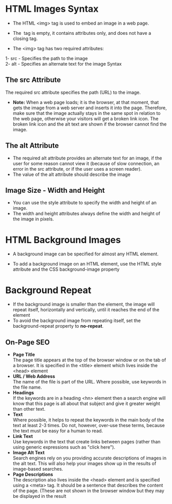 # HTML Images Syntax
+ The HTML \<img> tag is used to embed an image in a web page.
+ The <img> tag is empty, it contains attributes only, and does not have a closing tag.

+ The \<img> tag has two required attributes:  

1- src - Specifies the path to the image  
2- alt - Specifies an alternate text for the image
Syntax

## The src Attribute
The required src attribute specifies the path (URL) to the image.

- **Note:** When a web page loads; it is the browser, at that moment, that gets the image from a web server and inserts it into the page. Therefore, make sure that the image actually stays in the same spot in relation to the web page, otherwise your visitors will get a broken link icon. The broken link icon and the alt text are shown if the browser cannot find the image.
## The alt Attribute
+ The required alt attribute provides an alternate text for an image, if the user for some reason cannot view it (because of slow connection, an error in the src attribute, or if the user uses a screen reader).
+ The value of the alt attribute should describe the image
## Image Size - Width and Height
+ You can use the style attribute to specify the width and height of an image.
+ The width and height attributes always define the width and height of the image in pixels.

# HTML Background Images
+ A background image can be specified for almost any HTML element.

+ To add a background image on an HTML element, use the HTML style attribute and the CSS background-image property

# Background Repeat
+ If the background image is smaller than the element, the image will repeat itself, horizontally and vertically, until it reaches the end of the element
+ To avoid the background image from repeating itself, set the background-repeat property to **no-repeat**.

## On-Page SEO
+  **Page Title**  
The page title appears at the top
of the browser window or on the
tab of a browser. It is specified in
the \<title> element which lives
inside the \<head> element
+  **URL / Web Address**  
The name of the file is part of
the URL. Where possible, use
keywords in the file name.
+  **Headings**  
If the keywords are in a heading
\<hn> element then a search
engine will know that this page is
all about that subject and give it
greater weight than other text.
+  **Text**  
Where possible, it helps to
repeat the keywords in the main
body of the text at least 2-3
times. Do not, however, over-use
these terms, because the text
must be easy for a human to
read.
+ **Link Text**  
Use keywords in the text that
create links between pages
(rather than using generic
expressions such as "click here").
+  **Image Alt Text**  
Search engines rely on you
providing accurate descriptions
of images in the alt text. This
will also help your images show
up in the results of image-based
searches.
+  **Page Descriptions**  
The description also lives inside
the \<head> element and is
specified using a \<meta> tag.
It should be a sentence that
describes the content of the
page. (These are not shown in
the browser window but they
may be displayed in the result



